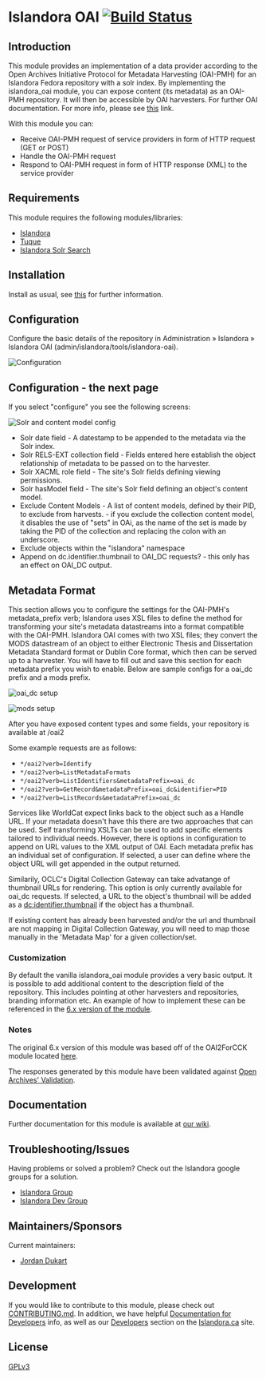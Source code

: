 # Islandora OAI [![Build Status](https://travis-ci.org/Islandora/islandora_oai.png?branch=7.x)](https://travis-ci.org/Islandora/islandora_oai)

## Introduction

This module provides an implementation of a data provider according to the Open Archives Initiative Protocol for Metadata Harvesting (OAI-PMH) for an Islandora Fedora repository with a solr index. By implementing the islandora_oai module, you can expose content (its metadata) as an OAI-PMH repository. It will then be accessible by OAI harvesters. For further OAI documentation. For more info, please see [this]( http://www.openarchives.org/OAI/openarchivesprotocol.html) link.

With this module you can: 

* Receive OAI-PMH request of service providers in form of HTTP request (GET or POST)
* Handle the OAI-PMH request
* Respond to OAI-PMH request in form of HTTP response (XML) to the service provider

## Requirements

This module requires the following modules/libraries:

* [Islandora](https://github.com/islandora/islandora)
* [Tuque](https://github.com/islandora/tuque)
* [Islandora Solr Search](https://github.com/Islandora/islandora_solr_search/)

## Installation

Install as usual, see [this](https://drupal.org/documentation/install/modules-themes/modules-7) for further information.

## Configuration

Configure the basic details of the repository in Administration » Islandora » Islandora OAI (admin/islandora/tools/islandora-oai).

![Configuration](https://cloud.githubusercontent.com/assets/4957043/19118707/4a310ec2-8aeb-11e6-876c-dd9e116c0688.png)

## Configuration - the next page

If you select "configure" you see the following screens:

![Solr and content model config](https://cloud.githubusercontent.com/assets/4957043/19119122/be537f5a-8aec-11e6-9e47-12909df40a83.png)

* Solr date field - A datestamp to be appended to the metadata via the Solr index.
* Solr RELS-EXT collection field - Fields entered here establish the object relationship of metadata to be passed on to the harvester.
* Solr XACML role field - The site's Solr fields defining viewing permissions.
* Solr hasModel field - The site's Solr field defining an object's content model.
* Exclude Content Models - A list of content models, defined by their PID, to exclude from harvests. - if you exclude the collection content model, it disables the use of "sets" in OAi, as the name of the set is made by taking the PID of the collection and replacing the colon with an underscore.
* Exclude objects within the "islandora" namespace
* Append on dc.identifier.thumbnail to OAI_DC requests? - this only has an effect on OAI_DC output.

## Metadata Format

This section allows you to configure the settings for the OAI-PMH's metadata_prefix verb; Islandora uses XSL files to define the method for transforming your site's metadata datastreams into a format compatible with the OAI-PMH. Islandora OAI comes with two XSL files; they convert the MODS datastream of an object to either Electronic Thesis and Dissertation Metadata Standard format or Dublin Core format, which then can be served up to a harvester.
You will have to fill out and save this section for each metadata prefix you wish to enable.
Below are sample configs for a oai_dc prefix and a mods prefix.

![oai_dc setup](https://cloud.githubusercontent.com/assets/4957043/19119982/7ace7d18-8aef-11e6-857e-94a68daba0fa.png)

![mods setup](https://cloud.githubusercontent.com/assets/4957043/19120023/a27c3f6c-8aef-11e6-805e-0fb494053e11.png)

After you have exposed content types and some fields, your repository is available at /oai2

Some example requests are as follows:

* `*/oai2?verb=Identify`
* `*/oai2?verb=ListMetadataFormats`
* `*/oai2?verb=ListIdentifiers&metadataPrefix=oai_dc`
* `*/oai2?verb=GetRecord&metadataPrefix=oai_dc&identifier=PID`
* `*/oai2?verb=ListRecords&metadataPrefix=oai_dc`

Services like WorldCat expect links back to the object such as a Handle URL. If your metadata doesn't have this there are two approaches that can be used. Self transforming XSLTs can be used to add specific elements tailored to individual needs. However, there is options in configuration to append on URL values to the XML output of OAI. Each metadata prefix has an individual set of configuration. If selected, a user can define where the object URL will get appended in the output returned.

Similarily, OCLC's Digital Collection Gateway can take advatange of thumbnail URLs for rendering. This option is only currently available for oai_dc requests. If selected, a URL to the object's thumbnail will be added as a <dc:identifier.thumbnail> if the object has a thumbnail.

If existing content has already been harvested and/or the url and thumbnail are not mapping in Digital Collection Gateway, you will need to map those manually in the 'Metadata Map' for a given collection/set.

### Customization

By default the vanilla islandora_oai module provides a very basic output. It is possible to add additional content to the description field of the repository. This includes pointing at other harvesters and repositories, branding information etc. An example of how to implement these can be referenced in the [6.x version of the module](https://github.com/Islandora/islandora_oai/blob/6.x/islandora_oai.module#L534-L604).

### Notes

The original 6.x version of this module was based off of the OAI2ForCCK module located [here](http://drupal.org/project/oai2forcck).

The responses generated by this module have been validated against [Open Archives' Validation](http://www.openarchives.org/Register/ValidateSite).

## Documentation

Further documentation for this module is available at [our wiki](https://wiki.duraspace.org/display/ISLANDORA/Islandora+OAI).

## Troubleshooting/Issues

Having problems or solved a problem? Check out the Islandora google groups for a solution.

* [Islandora Group](https://groups.google.com/forum/?hl=en&fromgroups#!forum/islandora)
* [Islandora Dev Group](https://groups.google.com/forum/?hl=en&fromgroups#!forum/islandora-dev)

## Maintainers/Sponsors

Current maintainers:

* [Jordan Dukart](https://github.com/jordandukart)

## Development

If you would like to contribute to this module, please check out [CONTRIBUTING.md](CONTRIBUTING.md). In addition, we have helpful [Documentation for Developers](https://github.com/Islandora/islandora/wiki#wiki-documentation-for-developers) info, as well as our [Developers](http://islandora.ca/developers) section on the [Islandora.ca](http://islandora.ca) site.

## License

[GPLv3](http://www.gnu.org/licenses/gpl-3.0.txt)
